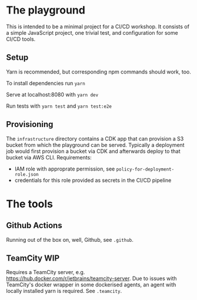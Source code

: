 # The playground
This is intended to be a minimal project for a CI/CD workshop.
It consists of a simple JavaScript project, one trivial test, and configuration for some CI/CD tools.

## Setup
Yarn is recommended, but corresponding npm commands should work, too.

To install dependencies run `yarn`

Serve at localhost:8080 with `yarn dev`

Run tests with `yarn test` and `yarn test:e2e`

## Provisioning
The `infrastructure` directory contains a CDK app that can provision a S3 bucket from which the playground can be served. Typically a deployment job would first provision a bucket via CDK and afterwards deploy to that bucket via AWS CLI.
Requirements:
 * IAM role with approprate permission, see `policy-for-deployment-role.json`
 * credentials for this role provided as secrets in the CI/CD pipeline

# The tools
## Github Actions
Running out of the box on, well, Github, see `.github`.
## TeamCity WIP
Requires a TeamCity server, e.g. https://hub.docker.com/r/jetbrains/teamcity-server.
Due to issues with TeamCity's docker wrapper in some dockerised agents, an agent with locally installed yarn is required. See `.teamcity`.
